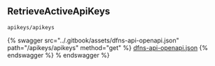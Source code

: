 
## RetrieveActiveApiKeys
`apikeys/apikeys`



{% swagger src="../.gitbook/assets/dfns-api-openapi.json" path="/apikeys/apikeys" method="get" %}
[dfns-api-openapi.json](../.gitbook/assets/dfns-api-openapi.json)
{% endswagger %}
% endswagger %}
